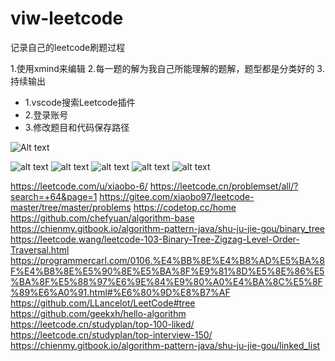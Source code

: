 # viw-leetcode

记录自己的leetcode刷题过程

1.使用xmind来编辑
2.每一题的解为我自己所能理解的题解，题型都是分类好的
3.持续输出


- 1.vscode搜索Leetcode插件
- 2.登录账号
- 3.修改题目和代码保存路径

![Alt text](image.png)





![alt text](尊享面试题2.png) ![alt text](快手leecode.png) ![alt text](2024leetcode高频.png) ![alt text](尊享面试题.png) ![alt text](小米leetcode.png)


https://leetcode.com/u/xiaobo-6/
https://leetcode.cn/problemset/all/?search=+64&page=1
https://gitee.com/xiaobo97/leetcode-master/tree/master/problems
https://codetop.cc/home
https://github.com/chefyuan/algorithm-base
https://chienmy.gitbook.io/algorithm-pattern-java/shu-ju-jie-gou/binary_tree
https://leetcode.wang/leetcode-103-Binary-Tree-Zigzag-Level-Order-Traversal.html
https://programmercarl.com/0106.%E4%BB%8E%E4%B8%AD%E5%BA%8F%E4%B8%8E%E5%90%8E%E5%BA%8F%E9%81%8D%E5%8E%86%E5%BA%8F%E5%88%97%E6%9E%84%E9%80%A0%E4%BA%8C%E5%8F%89%E6%A0%91.html#%E6%80%9D%E8%B7%AF
https://github.com/LLancelot/LeetCode#tree
https://github.com/geekxh/hello-algorithm
https://leetcode.cn/studyplan/top-100-liked/
https://leetcode.cn/studyplan/top-interview-150/
https://chienmy.gitbook.io/algorithm-pattern-java/shu-ju-jie-gou/linked_list
